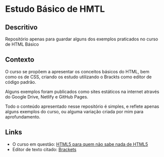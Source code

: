 # Estudo Básico de HMTL
## Descritivo
Repositório apenas para guardar alguns dos exemplos praticados no curso de HTML Básico

## Contexto
O curso se propõem a apresentar os conceitos básicos do HTML, bem como os de CSS, criando os estudo utilizando o Brackts como editor de código padrão.

Alguns exemplos foram publicados como sites estáticos na internet através do Google Drive, Netlify e GitHub Pages.

Todo o conteúdo apresentado nesse repositório é simples, e reflete apenas alguns exemplos do curso, ou alguma variação criada por mim para aprofundamento.

## Links
* O curso em questão: [HTML5 para quem não sabe nada de HTML5](https://www.udemy.com/share/101sqC3@cA5rXNyQ5apT_knCM_OdcWwc--M9uAOWLhmmwI6bdazMJEM9LOeCIsMuOFdXqUKm/)
* Editor de texto citado: [Brackets](https://brackets.io/)

